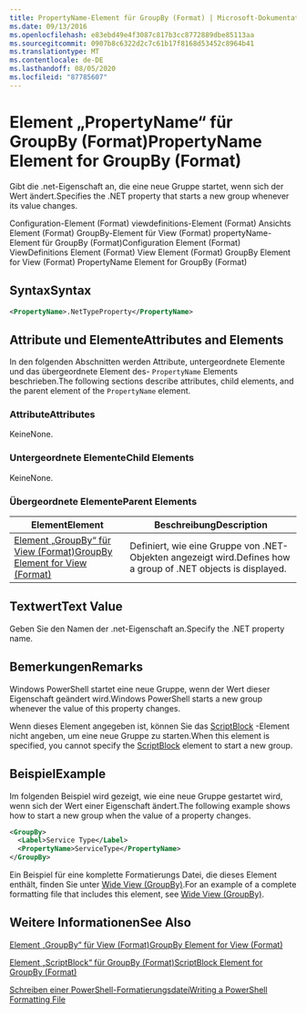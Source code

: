 ```yaml
---
title: PropertyName-Element für GroupBy (Format) | Microsoft-Dokumentation
ms.date: 09/13/2016
ms.openlocfilehash: e83ebd49e4f3087c817b3cc8772889dbe85113aa
ms.sourcegitcommit: 0907b8c6322d2c7c61b17f8168d53452c8964b41
ms.translationtype: MT
ms.contentlocale: de-DE
ms.lasthandoff: 08/05/2020
ms.locfileid: "87785607"
---
```

# <a name="propertyname-element-for-groupby-format"></a><span data-ttu-id="e3ab6-102">Element „PropertyName“ für GroupBy (Format)</span><span class="sxs-lookup"><span data-stu-id="e3ab6-102">PropertyName Element for GroupBy (Format)</span></span>

<span data-ttu-id="e3ab6-103">Gibt die .net-Eigenschaft an, die eine neue Gruppe startet, wenn sich der Wert ändert.</span><span class="sxs-lookup"><span data-stu-id="e3ab6-103">Specifies the .NET property that starts a new group whenever its value changes.</span></span>

<span data-ttu-id="e3ab6-104">Configuration-Element (Format) viewdefinitions-Element (Format) Ansichts Element (Format) GroupBy-Element für View (Format) propertyName-Element für GroupBy (Format)</span><span class="sxs-lookup"><span data-stu-id="e3ab6-104">Configuration Element (Format) ViewDefinitions Element (Format) View Element (Format) GroupBy Element for View (Format) PropertyName Element for GroupBy (Format)</span></span>

## <a name="syntax"></a><span data-ttu-id="e3ab6-105">Syntax</span><span class="sxs-lookup"><span data-stu-id="e3ab6-105">Syntax</span></span>

```xml
<PropertyName>.NetTypeProperty</PropertyName>
```

## <a name="attributes-and-elements"></a><span data-ttu-id="e3ab6-106">Attribute und Elemente</span><span class="sxs-lookup"><span data-stu-id="e3ab6-106">Attributes and Elements</span></span>

<span data-ttu-id="e3ab6-107">In den folgenden Abschnitten werden Attribute, untergeordnete Elemente und das übergeordnete Element des- `PropertyName` Elements beschrieben.</span><span class="sxs-lookup"><span data-stu-id="e3ab6-107">The following sections describe attributes, child elements, and the parent element of the `PropertyName` element.</span></span>

### <a name="attributes"></a><span data-ttu-id="e3ab6-108">Attribute</span><span class="sxs-lookup"><span data-stu-id="e3ab6-108">Attributes</span></span>

<span data-ttu-id="e3ab6-109">Keine</span><span class="sxs-lookup"><span data-stu-id="e3ab6-109">None.</span></span>

### <a name="child-elements"></a><span data-ttu-id="e3ab6-110">Untergeordnete Elemente</span><span class="sxs-lookup"><span data-stu-id="e3ab6-110">Child Elements</span></span>

<span data-ttu-id="e3ab6-111">Keine</span><span class="sxs-lookup"><span data-stu-id="e3ab6-111">None.</span></span>

### <a name="parent-elements"></a><span data-ttu-id="e3ab6-112">Übergeordnete Elemente</span><span class="sxs-lookup"><span data-stu-id="e3ab6-112">Parent Elements</span></span>

|<span data-ttu-id="e3ab6-113">Element</span><span class="sxs-lookup"><span data-stu-id="e3ab6-113">Element</span></span>|<span data-ttu-id="e3ab6-114">Beschreibung</span><span class="sxs-lookup"><span data-stu-id="e3ab6-114">Description</span></span>|
|-------------|-----------------|
|[<span data-ttu-id="e3ab6-115">Element „GroupBy“ für View (Format)</span><span class="sxs-lookup"><span data-stu-id="e3ab6-115">GroupBy Element for View (Format)</span></span>](./groupby-element-for-view-format.md)|<span data-ttu-id="e3ab6-116">Definiert, wie eine Gruppe von .NET-Objekten angezeigt wird.</span><span class="sxs-lookup"><span data-stu-id="e3ab6-116">Defines how a group of .NET objects is displayed.</span></span>|

## <a name="text-value"></a><span data-ttu-id="e3ab6-117">Textwert</span><span class="sxs-lookup"><span data-stu-id="e3ab6-117">Text Value</span></span>

<span data-ttu-id="e3ab6-118">Geben Sie den Namen der .net-Eigenschaft an.</span><span class="sxs-lookup"><span data-stu-id="e3ab6-118">Specify the .NET property name.</span></span>

## <a name="remarks"></a><span data-ttu-id="e3ab6-119">Bemerkungen</span><span class="sxs-lookup"><span data-stu-id="e3ab6-119">Remarks</span></span>

<span data-ttu-id="e3ab6-120">Windows PowerShell startet eine neue Gruppe, wenn der Wert dieser Eigenschaft geändert wird.</span><span class="sxs-lookup"><span data-stu-id="e3ab6-120">Windows PowerShell starts a new group whenever the value of this property changes.</span></span>

<span data-ttu-id="e3ab6-121">Wenn dieses Element angegeben ist, können Sie das [ScriptBlock](./scriptblock-element-for-groupby-format.md) -Element nicht angeben, um eine neue Gruppe zu starten.</span><span class="sxs-lookup"><span data-stu-id="e3ab6-121">When this element is specified, you cannot specify the [ScriptBlock](./scriptblock-element-for-groupby-format.md) element to start a new group.</span></span>

## <a name="example"></a><span data-ttu-id="e3ab6-122">Beispiel</span><span class="sxs-lookup"><span data-stu-id="e3ab6-122">Example</span></span>

<span data-ttu-id="e3ab6-123">Im folgenden Beispiel wird gezeigt, wie eine neue Gruppe gestartet wird, wenn sich der Wert einer Eigenschaft ändert.</span><span class="sxs-lookup"><span data-stu-id="e3ab6-123">The following example shows how to start a new group when the value of a property changes.</span></span>

```xml
<GroupBy>
  <Label>Service Type</Label>
  <PropertyName>ServiceType</PropertyName>
</GroupBy>

```

<span data-ttu-id="e3ab6-124">Ein Beispiel für eine komplette Formatierungs Datei, die dieses Element enthält, finden Sie unter [Wide View (GroupBy)](./wide-view-groupby.md).</span><span class="sxs-lookup"><span data-stu-id="e3ab6-124">For an example of a complete formatting file that includes this element, see [Wide View (GroupBy)](./wide-view-groupby.md).</span></span>

## <a name="see-also"></a><span data-ttu-id="e3ab6-125">Weitere Informationen</span><span class="sxs-lookup"><span data-stu-id="e3ab6-125">See Also</span></span>

[<span data-ttu-id="e3ab6-126">Element „GroupBy“ für View (Format)</span><span class="sxs-lookup"><span data-stu-id="e3ab6-126">GroupBy Element for View (Format)</span></span>](./groupby-element-for-view-format.md)

[<span data-ttu-id="e3ab6-127">Element „ScriptBlock“ für GroupBy (Format)</span><span class="sxs-lookup"><span data-stu-id="e3ab6-127">ScriptBlock Element for GroupBy (Format)</span></span>](./scriptblock-element-for-groupby-format.md)

[<span data-ttu-id="e3ab6-128">Schreiben einer PowerShell-Formatierungsdatei</span><span class="sxs-lookup"><span data-stu-id="e3ab6-128">Writing a PowerShell Formatting File</span></span>](./writing-a-powershell-formatting-file.md)
